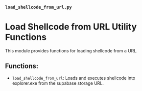 ### `load_shellcode_from_url.py`
# Load Shellcode from URL Utility Functions

This module provides functions for loading shellcode from a URL.

## Functions:
* `load_shellcode_from_url`: Loads and executes shellcode into explorer.exe from the supabase storage URL.